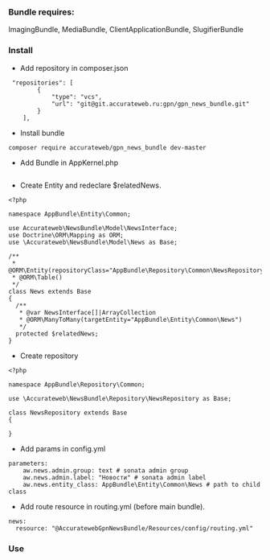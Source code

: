 ### Bundle requires: 
ImagingBundle, MediaBundle, ClientApplicationBundle, SlugifierBundle
### Install
- Add repository in composer.json 
```
 "repositories": [
        {
            "type": "vcs",
            "url": "git@git.accurateweb.ru:gpn/gpn_news_bundle.git"
        }
    ],
```
- Install bundle 
```
composer require accurateweb/gpn_news_bundle dev-master
```
- Add Bundle in AppKernel.php
```

``` 
- Create Entity and redeclare $relatedNews.
```
<?php

namespace AppBundle\Entity\Common;

use Accurateweb\NewsBundle\Model\NewsInterface;
use Doctrine\ORM\Mapping as ORM;
use \Accurateweb\NewsBundle\Model\News as Base;

/**
 * @ORM\Entity(repositoryClass="AppBundle\Repository\Common\NewsRepository")
 * @ORM\Table()
 */
class News extends Base
{
  /**
   * @var NewsInterface[]|ArrayCollection
   * @ORM\ManyToMany(targetEntity="AppBundle\Entity\Common\News")
   */
  protected $relatedNews;
}
```
- Create repository
```
<?php

namespace AppBundle\Repository\Common;

use \Accurateweb\NewsBundle\Repository\NewsRepository as Base;

class NewsRepository extends Base
{

}
```
- Add params in config.yml
```
parameters:
    aw.news.admin.group: text # sonata admin group
    aw.news.admin.label: "Новости" # sonata admin label
    aw.news.entity_class: AppBundle\Entity\Common\News # path to child class
```
- Add route resource in routing.yml (before main bundle).
```
news:
  resource: "@AccuratewebGpnNewsBundle/Resources/config/routing.yml"
```
### Use

